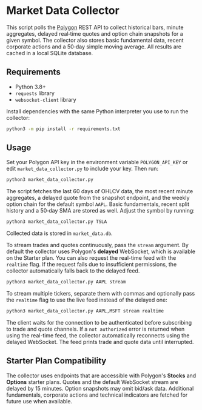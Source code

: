 # Market Data Collector

This script polls the [Polygon](https://polygon.io) REST API to collect
historical bars, minute aggregates, delayed real‑time quotes and option
chain snapshots for a given symbol. The collector also stores basic
fundamental data, recent corporate actions and a 50‑day simple moving
average. All results are cached in a local SQLite database.

## Requirements

- Python 3.8+
- `requests` library
- `websocket-client` library

Install dependencies with the same Python interpreter you use to run the
collector:

```bash
python3 -m pip install -r requirements.txt
```

## Usage

Set your Polygon API key in the environment variable `POLYGON_API_KEY` or
edit `market_data_collector.py` to include your key. Then run:

```bash
python3 market_data_collector.py
```

The script fetches the last 60 days of OHLCV data, the most recent minute
aggregates, a delayed quote from the snapshot endpoint, and the weekly option
chain for the default symbol `AAPL`. Basic fundamentals, recent split history
and a 50‑day SMA are stored as well.
Adjust the symbol by running:

```bash
python3 market_data_collector.py TSLA
```

Collected data is stored in `market_data.db`.

To stream trades and quotes continuously, pass the `stream` argument. By
default the collector uses Polygon's **delayed** WebSocket, which is available
on the Starter plan. You can also request the real-time feed with the
`realtime` flag. If the request fails due to insufficient permissions, the
collector automatically falls back to the delayed feed.

```bash
python3 market_data_collector.py AAPL stream
```

To stream multiple tickers, separate them with commas and optionally pass the
`realtime` flag to use the live feed instead of the delayed one:

```bash
python3 market_data_collector.py AAPL,MSFT stream realtime
```

The client waits for the connection to be authenticated before subscribing to
trade and quote channels. If a `not authorized` error is returned when using
the real-time feed, the collector automatically reconnects using the delayed
WebSocket. The feed prints trade and quote data until interrupted.

## Starter Plan Compatibility

The collector uses endpoints that are accessible with Polygon's **Stocks** and
**Options** starter plans. Quotes and the default WebSocket stream are delayed
by 15 minutes. Option snapshots may omit bid/ask data. Additional fundamentals,
corporate actions and technical indicators are fetched for future use when
available.

